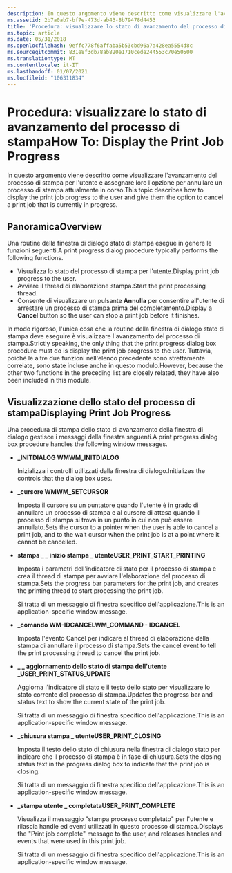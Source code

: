 ```yaml
---
description: In questo argomento viene descritto come visualizzare l'avanzamento del processo di stampa per l'utente e assegnare loro l'opzione per annullare un processo di stampa attualmente in corso.
ms.assetid: 2b7a0ab7-bf7e-473d-ab43-8b79478d4453
title: 'Procedura: visualizzare lo stato di avanzamento del processo di stampa'
ms.topic: article
ms.date: 05/31/2018
ms.openlocfilehash: 9effc778f6affaba5b53cbd96a7a428ea5554d8c
ms.sourcegitcommit: 831e8f3db78ab820e1710cede244553c70e50500
ms.translationtype: MT
ms.contentlocale: it-IT
ms.lasthandoff: 01/07/2021
ms.locfileid: "106311834"
---
```

# <a name="how-to-display-the-print-job-progress"></a><span data-ttu-id="6a54e-103">Procedura: visualizzare lo stato di avanzamento del processo di stampa</span><span class="sxs-lookup"><span data-stu-id="6a54e-103">How To: Display the Print Job Progress</span></span>

<span data-ttu-id="6a54e-104">In questo argomento viene descritto come visualizzare l'avanzamento del processo di stampa per l'utente e assegnare loro l'opzione per annullare un processo di stampa attualmente in corso.</span><span class="sxs-lookup"><span data-stu-id="6a54e-104">This topic describes how to display the print job progress to the user and give them the option to cancel a print job that is currently in progress.</span></span>

## <a name="overview"></a><span data-ttu-id="6a54e-105">Panoramica</span><span class="sxs-lookup"><span data-stu-id="6a54e-105">Overview</span></span>

<span data-ttu-id="6a54e-106">Una routine della finestra di dialogo stato di stampa esegue in genere le funzioni seguenti.</span><span class="sxs-lookup"><span data-stu-id="6a54e-106">A print progress dialog procedure typically performs the following functions.</span></span>

-   <span data-ttu-id="6a54e-107">Visualizza lo stato del processo di stampa per l'utente.</span><span class="sxs-lookup"><span data-stu-id="6a54e-107">Display print job progress to the user.</span></span>
-   <span data-ttu-id="6a54e-108">Avviare il thread di elaborazione stampa.</span><span class="sxs-lookup"><span data-stu-id="6a54e-108">Start the print processing thread.</span></span>
-   <span data-ttu-id="6a54e-109">Consente di visualizzare un pulsante **Annulla** per consentire all'utente di arrestare un processo di stampa prima del completamento.</span><span class="sxs-lookup"><span data-stu-id="6a54e-109">Display a **Cancel** button so the user can stop a print job before it finishes.</span></span>

<span data-ttu-id="6a54e-110">In modo rigoroso, l'unica cosa che la routine della finestra di dialogo stato di stampa deve eseguire è visualizzare l'avanzamento del processo di stampa.</span><span class="sxs-lookup"><span data-stu-id="6a54e-110">Strictly speaking, the only thing that the print progress dialog box procedure must do is display the print job progress to the user.</span></span> <span data-ttu-id="6a54e-111">Tuttavia, poiché le altre due funzioni nell'elenco precedente sono strettamente correlate, sono state incluse anche in questo modulo.</span><span class="sxs-lookup"><span data-stu-id="6a54e-111">However, because the other two functions in the preceding list are closely related, they have also been included in this module.</span></span>

## <a name="displaying-print-job-progress"></a><span data-ttu-id="6a54e-112">Visualizzazione dello stato del processo di stampa</span><span class="sxs-lookup"><span data-stu-id="6a54e-112">Displaying Print Job Progress</span></span>

<span data-ttu-id="6a54e-113">Una procedura di stampa dello stato di avanzamento della finestra di dialogo gestisce i messaggi della finestra seguenti.</span><span class="sxs-lookup"><span data-stu-id="6a54e-113">A print progress dialog box procedure handles the following window messages.</span></span>

-   <span data-ttu-id="6a54e-114">**\_INITDIALOG WM**</span><span class="sxs-lookup"><span data-stu-id="6a54e-114">**WM\_INITDIALOG**</span></span>

    <span data-ttu-id="6a54e-115">Inizializza i controlli utilizzati dalla finestra di dialogo.</span><span class="sxs-lookup"><span data-stu-id="6a54e-115">Initializes the controls that the dialog box uses.</span></span>

-   <span data-ttu-id="6a54e-116">**\_cursore WM**</span><span class="sxs-lookup"><span data-stu-id="6a54e-116">**WM\_SETCURSOR**</span></span>

    <span data-ttu-id="6a54e-117">Imposta il cursore su un puntatore quando l'utente è in grado di annullare un processo di stampa e al cursore di attesa quando il processo di stampa si trova in un punto in cui non può essere annullato.</span><span class="sxs-lookup"><span data-stu-id="6a54e-117">Sets the cursor to a pointer when the user is able to cancel a print job, and to the wait cursor when the print job is at a point where it cannot be cancelled.</span></span>

-   <span data-ttu-id="6a54e-118">**stampa \_ \_ inizio stampa \_ utente**</span><span class="sxs-lookup"><span data-stu-id="6a54e-118">**USER\_PRINT\_START\_PRINTING**</span></span>

    <span data-ttu-id="6a54e-119">Imposta i parametri dell'indicatore di stato per il processo di stampa e crea il thread di stampa per avviare l'elaborazione del processo di stampa.</span><span class="sxs-lookup"><span data-stu-id="6a54e-119">Sets the progress bar parameters for the print job, and creates the printing thread to start processing the print job.</span></span>

    <span data-ttu-id="6a54e-120">Si tratta di un messaggio di finestra specifico dell'applicazione.</span><span class="sxs-lookup"><span data-stu-id="6a54e-120">This is an application-specific window message.</span></span>

-   <span data-ttu-id="6a54e-121">**\_comando WM-IDCANCEL**</span><span class="sxs-lookup"><span data-stu-id="6a54e-121">**WM\_COMMAND - IDCANCEL**</span></span>

    <span data-ttu-id="6a54e-122">Imposta l'evento Cancel per indicare al thread di elaborazione della stampa di annullare il processo di stampa.</span><span class="sxs-lookup"><span data-stu-id="6a54e-122">Sets the cancel event to tell the print processing thread to cancel the print job.</span></span>

-   <span data-ttu-id="6a54e-123">**\_ \_ aggiornamento dello stato di stampa dell'utente \_**</span><span class="sxs-lookup"><span data-stu-id="6a54e-123">**USER\_PRINT\_STATUS\_UPDATE**</span></span>

    <span data-ttu-id="6a54e-124">Aggiorna l'indicatore di stato e il testo dello stato per visualizzare lo stato corrente del processo di stampa.</span><span class="sxs-lookup"><span data-stu-id="6a54e-124">Updates the progress bar and status text to show the current state of the print job.</span></span>

    <span data-ttu-id="6a54e-125">Si tratta di un messaggio di finestra specifico dell'applicazione.</span><span class="sxs-lookup"><span data-stu-id="6a54e-125">This is an application-specific window message.</span></span>

-   <span data-ttu-id="6a54e-126">**\_chiusura stampa \_ utente**</span><span class="sxs-lookup"><span data-stu-id="6a54e-126">**USER\_PRINT\_CLOSING**</span></span>

    <span data-ttu-id="6a54e-127">Imposta il testo dello stato di chiusura nella finestra di dialogo stato per indicare che il processo di stampa è in fase di chiusura.</span><span class="sxs-lookup"><span data-stu-id="6a54e-127">Sets the closing status text in the progress dialog box to indicate that the print job is closing.</span></span>

    <span data-ttu-id="6a54e-128">Si tratta di un messaggio di finestra specifico dell'applicazione.</span><span class="sxs-lookup"><span data-stu-id="6a54e-128">This is an application-specific window message.</span></span>

-   <span data-ttu-id="6a54e-129">**\_stampa utente \_ completata**</span><span class="sxs-lookup"><span data-stu-id="6a54e-129">**USER\_PRINT\_COMPLETE**</span></span>

    <span data-ttu-id="6a54e-130">Visualizza il messaggio "stampa processo completato" per l'utente e rilascia handle ed eventi utilizzati in questo processo di stampa.</span><span class="sxs-lookup"><span data-stu-id="6a54e-130">Displays the "Print job complete" message to the user, and releases handles and events that were used in this print job.</span></span>

    <span data-ttu-id="6a54e-131">Si tratta di un messaggio di finestra specifico dell'applicazione.</span><span class="sxs-lookup"><span data-stu-id="6a54e-131">This is an application-specific window message.</span></span>

 

 




